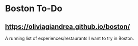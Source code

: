 # Boston To-Do

## https://oliviagiandrea.github.io/boston/

A running list of experiences/restaurants I want to try in Boston. 